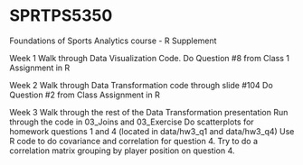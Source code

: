 # SPRTPS5350
Foundations of Sports Analytics course - R Supplement

Week 1
Walk through Data Visualization Code. 
Do Question #8 from Class 1 Assignment in R

Week 2
Walk through Data Transformation code through slide #104
Do Question #2 from Class Assignment in R

Week 3
Walk through the rest of the Data Transformation presentation
  Run through the code in 03_Joins and 03_Exercise
Do scatterplots for homework questions 1 and 4 (located in data/hw3_q1 and data/hw3_q4)
Use R code to do covariance and correlation for question 4. 
Try to do a correlation matrix grouping by player position on question 4. 

